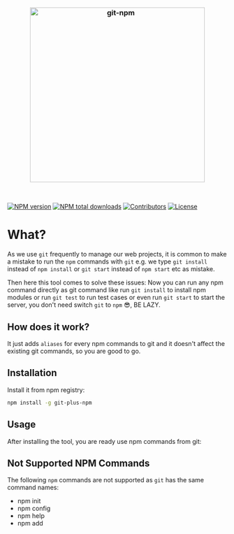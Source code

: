 <h3 align="center">
  <br/>
  <br/>
  <a href="https://github.com/rousan/git-npm">
    <img src="https://github.com/rousan/git-npm/raw/develop/logo.png" width="400" alt="git-npm" title="git-npm">
  </a>
</h3>
<br>

[![NPM version](https://img.shields.io/npm/v/git-plus-npm)](https://www.npmjs.com/package/git-plus-npm)
[![NPM total downloads](https://img.shields.io/npm/dt/git-plus-npm)](https://www.npmjs.com/package/git-plus-npm)
[![Contributors](https://img.shields.io/github/contributors/rousan/git-npm)](https://github.com/rousan/git-npm/graphs/contributors)
[![License](https://img.shields.io/github/license/rousan/git-npm)](https://github.com/rousan/git-npm/blob/master/LICENSE)

# What?

As we use `git` frequently to manage our web projects, it is common to make a mistake to run the `npm` commands with `git` e.g. we type
`git install` instead of `npm install` or `git start` instead of `npm start` etc as mistake.

Then here this tool comes to solve these issues: Now you can run any npm command directly as git command like run `git install` to install npm modules
or run `git test` to run test cases or even run `git start` to start the server, you don't need switch `git` to `npm` 😎, BE LAZY.

## How does it work?

It just adds `aliases` for every npm commands to git and it doesn't affect the existing git commands, so you are good to go.

## Installation

Install it from npm registry:

```bash
npm install -g git-plus-npm
```

## Usage

After installing the tool, you are ready use npm commands from git:




## Not Supported NPM Commands

The following `npm` commands are not supported as `git` has the same command names:

* npm init
* npm config
* npm help
* npm add